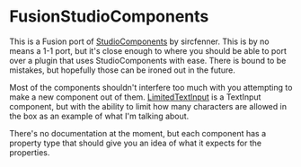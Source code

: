# FusionStudioComponents
This is a Fusion port of [StudioComponents](https://github.com/sircfenner/StudioComponents) by sircfenner. This is by no means a 1-1 port, but it's close enough to where you should be able to port over a plugin that uses StudioComponents with ease. There is bound to be mistakes, but hopefully those can be ironed out in the future.

Most of the components shouldn't interfere too much with you attempting to make a new component out of them. [LimitedTextInput](https://github.com/mvyasu/FusionStudioComponents/blob/main/src/StudioComponents/LimitedTextInput.lua) is a TextInput component, but with the ability to limit how many characters are allowed in the box as an example of what I'm talking about.

There's no documentation at the moment, but each component has a property type that should give you an idea of what it expects for the properties.